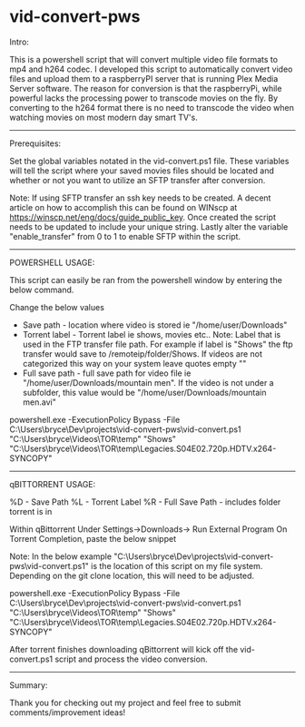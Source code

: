 # vid-convert-pws

Intro:

This is a powershell script that will convert multiple video file formats to mp4 and h264 codec. I developed this script to automatically convert video files and upload them to a raspberryPI server that is running Plex Media Server software. The reason for conversion is that the raspberryPi, while powerful lacks the processing power to transcode movies on the fly. By converting to the h264 format there is no need to transcode the video when watching movies on most modern day smart TV's.

----------------------------------------------------------------------------------------------------------------

Prerequisites:

Set the global variables notated in the vid-convert.ps1 file. These variables will tell the script where your saved movies files should be located and whether or not you want to utilize an SFTP transfer after conversion.

Note: If using SFTP transfer an ssh key needs to be created. A decent article on how to accomplish this can be found on WINscp at https://winscp.net/eng/docs/guide_public_key. Once created the script needs to be updated to include your unique string. Lastly alter the variable "enable_transfer" from 0 to 1 to enable SFTP within the script.

-----------------------------------------------------------------------------------------------------------------

POWERSHELL USAGE:

This script can easily be ran from the powershell window by entering the below command.

Change the below values

* Save path - location where video is stored ie "/home/user/Downloads"
* Torrent label - Torrent label ie shows, movies etc..
    Note: Label that is used in the FTP transfer file path. For example if label is "Shows" the ftp transfer would save to /remoteip/folder/Shows. If videos are not categorized this way on your system leave quotes empty ""
* Full save path - full save path for video file ie "/home/user/Downloads/mountain men". If the video is not under a subfolder, this value would be "/home/user/Downloads/mountain men.avi"

powershell.exe -ExecutionPolicy Bypass -File C:\Users\bryce\Dev\projects\vid-convert-pws\vid-convert.ps1 "C:\Users\bryce\Videos\TOR\temp" "Shows" "C:\Users\bryce\Videos\TOR\temp\Legacies.S04E02.720p.HDTV.x264-SYNCOPY\"

----------------------------------------------------------------------------------------------------------------

qBITTORRENT USAGE:

%D - Save Path
%L - Torrent Label
%R - Full Save Path - includes folder torrent is in

Within qBittorrent Under Settings->Downloads-> Run External Program On Torrent Completion, paste the below snippet

Note: In the below example "C:\Users\bryce\Dev\projects\vid-convert-pws\vid-convert.ps1" is the location of this script on my file system. Depending on the git clone location, this will need to be adjusted.

powershell.exe -ExecutionPolicy Bypass -File C:\Users\bryce\Dev\projects\vid-convert-pws\vid-convert.ps1 "C:\Users\bryce\Videos\TOR\temp" "Shows" "C:\Users\bryce\Videos\TOR\temp\Legacies.S04E02.720p.HDTV.x264-SYNCOPY\"

After torrent finishes downloading qBittorrent will kick off the vid-convert.ps1 script and process the video conversion.

----------------------------------------------------------------------------------------------------------------

Summary:

Thank you for checking out my project and feel free to submit comments/improvement ideas!